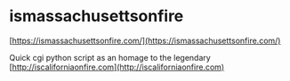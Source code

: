 # ismassachusettsonfire
[https://ismassachusettsonfire.com/](https://ismassachusettsonfire.com/)

Quick cgi python script as an homage to the legendary [http://iscaliforniaonfire.com](http://iscaliforniaonfire.com)
